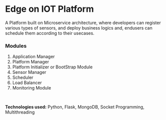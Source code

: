 # Edge on IOT Platform
A Platform built on Microservice architecture, where developers can register various types of sensors, and deploy business logics and, endusers can schedule them according to their usecases.


### Modules
1. Application Manager
2. Platform Manager
3. Platform Initializer or BootStrap Module
4. Sensor Manager
5. Scheduler
6. Load Balancer
7. Monitoring Module

<br>

**Technologies used:** Python, Flask, MongoDB, Socket Programming, Multithreading

